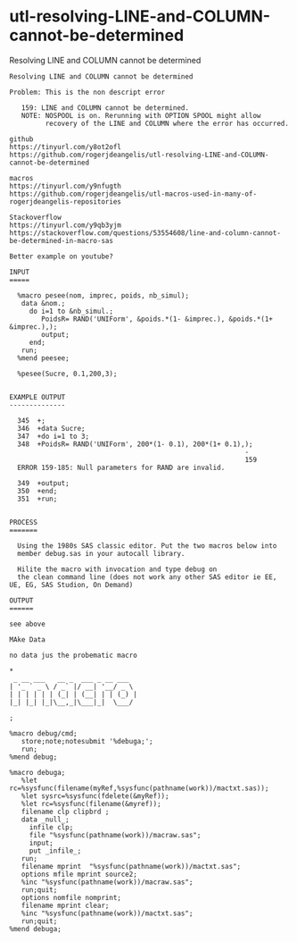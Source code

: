 # utl-resolving-LINE-and-COLUMN-cannot-be-determined
Resolving LINE and COLUMN cannot be determined

    Resolving LINE and COLUMN cannot be determined

    Problem: This is the non descript error

       159: LINE and COLUMN cannot be determined.
       NOTE: NOSPOOL is on. Rerunning with OPTION SPOOL might allow
             recovery of the LINE and COLUMN where the error has occurred.

    github
    https://tinyurl.com/y8ot2ofl
    https://github.com/rogerjdeangelis/utl-resolving-LINE-and-COLUMN-cannot-be-determined

    macros
    https://tinyurl.com/y9nfugth
    https://github.com/rogerjdeangelis/utl-macros-used-in-many-of-rogerjdeangelis-repositories

    Stackoverflow
    https://tinyurl.com/y9qb3yjm
    https://stackoverflow.com/questions/53554608/line-and-column-cannot-be-determined-in-macro-sas

    Better example on youtube?

    INPUT
    =====

      %macro pesee(nom, imprec, poids, nb_simul);
       data &nom.;
         do i=1 to &nb_simul.;
            PoidsR= RAND('UNIForm', &poids.*(1- &imprec.), &poids.*(1+ &imprec.),);
            output;
         end;
       run;
      %mend peesee;

      %pesee(Sucre, 0.1,200,3);


    EXAMPLE OUTPUT
    --------------

      345  +;
      346  +data Sucre;
      347  +do i=1 to 3;
      348  +PoidsR= RAND('UNIForm', 200*(1- 0.1), 200*(1+ 0.1),);
                                                               -
                                                               159
      ERROR 159-185: Null parameters for RAND are invalid.

      349  +output;
      350  +end;
      351  +run;


    PROCESS
    =======

      Using the 1980s SAS classic editor. Put the two macros below into
      member debug.sas in your autocall library.

      Hilite the macro with invocation and type debug on
      the clean command line (does not work any other SAS editor ie EE, UE, EG, SAS Studion, On Demand)

    OUTPUT
    ======

    see above

    MAke Data

    no data jus the probematic macro

    *
     _ __ ___   __ _  ___ _ __ ___
    | '_ ` _ \ / _` |/ __| '__/ _ \
    | | | | | | (_| | (__| | | (_) |
    |_| |_| |_|\__,_|\___|_|  \___/

    ;

    %macro debug/cmd;
       store;note;notesubmit '%debuga;';
       run;
    %mend debug;

    %macro debuga;
       %let rc=%sysfunc(filename(myRef,%sysfunc(pathname(work))/mactxt.sas));
       %let sysrc=%sysfunc(fdelete(&myRef));
       %let rc=%sysfunc(filename(&myref));
       filename clp clipbrd ;
       data _null_;
         infile clp;
         file "%sysfunc(pathname(work))/macraw.sas";
         input;
         put _infile_;
       run;
       filename mprint  "%sysfunc(pathname(work))/mactxt.sas";
       options mfile mprint source2;
       %inc "%sysfunc(pathname(work))/macraw.sas";
       run;quit;
       options nomfile nomprint;
       filename mprint clear;
       %inc "%sysfunc(pathname(work))/mactxt.sas";
       run;quit;
    %mend debuga;
